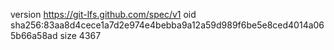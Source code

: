 version https://git-lfs.github.com/spec/v1
oid sha256:83aa8d4cece1a7d2e974e4bebba9a12a59d989f6be5e8ced4014a065b66a58ad
size 4367
